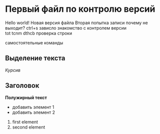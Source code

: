 # Первый файл по контролю версий
Hello world!
Новая версия файла
Вторая попытка записи
почему не выходит?
ctrl+s
зависло
знакомство с контролем версии       
tot tcnm dthcb
проверка строки 

самостоятельные команды
## Выделение текста
*Курсив*

## Заголовок
**Полужирный текст**
* добавить элемент 1
* добавить элемент 2

1. first element
2. second element